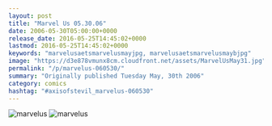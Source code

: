 ```yaml
---
layout: post
title: "Marvel Us 05.30.06"
date: 2006-05-30T05:00:00+0000
release_date: 2016-05-25T14:45:02+0000
lastmod: 2016-05-25T14:45:02+0000
keywords: "marvelusaetsmarvelusmayjpg, marvelusaetsmarvelusmaybjpg"
image: "https://d3e878vmunx8cm.cloudfront.net/assets/MarvelUsMay31.jpg"
permalink: "/p/marvelus-060530/"
summary: "Originally published Tuesday May, 30th 2006"
category: comics
hashtag: "#axisofstevil_marvelus-060530"
---
```


![marvelus](https://d3e878vmunx8cm.cloudfront.net/assets/MarvelUsMay31b.jpg) ![marvelus](https://d3e878vmunx8cm.cloudfront.net/assets/MarvelUsMay31.jpg)
